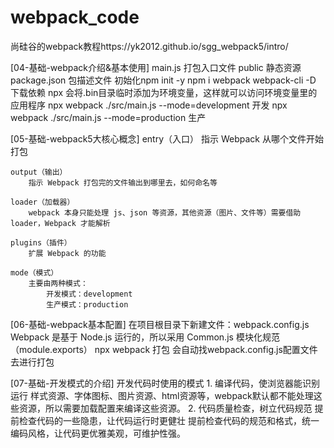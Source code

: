 # webpack_code
尚硅谷的webpack教程https://yk2012.github.io/sgg_webpack5/intro/


[04-基础-webpack介绍&基本使用]
    main.js 打包入口文件
    public 静态资源
    package.json 包描述文件 初始化npm init -y
    npm i webpack webpack-cli -D 下载依赖
    npx 会将.bin目录临时添加为环境变量，这样就可以访问环境变量里的应用程序
    npx webpack ./src/main.js --mode=development 开发
    npx webpack ./src/main.js --mode=production  生产

[05-基础-webpack5大核心概念]
    entry（入口）
        指示 Webpack 从哪个文件开始打包

    output（输出）
        指示 Webpack 打包完的文件输出到哪里去，如何命名等

    loader（加载器）
        webpack 本身只能处理 js、json 等资源，其他资源（图片、文件等）需要借助 loader，Webpack 才能解析

    plugins（插件）
        扩展 Webpack 的功能

    mode（模式）
        主要由两种模式：
            开发模式：development
            生产模式：production

[06-基础-webpack基本配置]
    在项目根目录下新建文件：webpack.config.js
    Webpack 是基于 Node.js 运行的，所以采用 Common.js 模块化规范（module.exports）
    npx webpack 打包 会自动找webpack.config.js配置文件去进行打包

[07-基础-开发模式的介绍]
    开发代码时使用的模式
        1. 编译代码，使浏览器能识别运行
            样式资源、字体图标、图片资源、html资源等，webpack默认都不能处理这些资源，所以需要加载配置来编译这些资源。
        2. 代码质量检查，树立代码规范
            提前检查代码的一些隐患，让代码运行时更健壮
            提前检查代码的规范和格式，统一编码风格，让代码更优雅美观，可维护性强。

